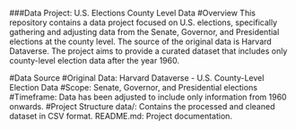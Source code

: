 ###Data Project: U.S. Elections County Level Data
#Overview
  This repository contains a data project focused on U.S. elections, specifically gathering and adjusting data from the Senate, Governor, and Presidential elections at the county level. The source of the original data is   Harvard Dataverse. The project aims to provide a curated dataset that includes only county-level election data after the year 1960.

#Data Source
#Original Data: Harvard Dataverse - U.S. County-Level Election Data
#Scope: Senate, Governor, and Presidential elections
#Timeframe: Data has been adjusted to include only information from 1960 onwards.
#Project Structure
  data/: Contains the processed and cleaned dataset in CSV format.
  README.md: Project documentation.
